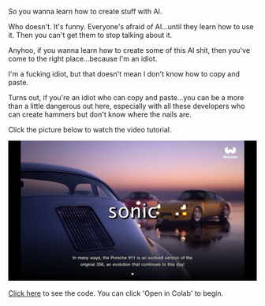 So you wanna learn how to create stuff with AI.

Who doesn't. It's funny. Everyone's afraid of AI...until they learn how to use it. Then you can't get them to stop talking about it.

Anyhoo, if you wanna learn how to create some of this AI shit, then you've come to the right place...because I'm an idiot.

I'm a fucking idiot, but that doesn't mean I don't know how to copy and paste.

Turns out, if you're an idiot who can copy and paste...you can be a more than a little dangerous out here, especially with all these developers who can create hammers but don't know where the nails are.

Click the picture below to watch the video tutorial.

[![Watch the video](https://github.com/unicornlaunching/weaviate-tutorials/blob/main/youtubethumbnailfortutorial.jpeg?raw=true)](https://www.youtube.com/watch?v=HRLVDHU_FVA)

[Click here](https://github.com/unicornlaunching/weaviate-tutorials/blob/main/ai_quickstart_weaviate_starting_from_scratch.ipynb") to see the code. You can click 'Open in Colab' to begin.
